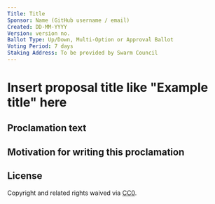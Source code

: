 ```yaml
---
Title: Title
Sponsor: Name (GitHub username / email)
Created: DD-MM-YYYY
Version: version no.
Ballot Type: Up/Down, Multi-Option or Approval Ballot
Voting Period: 7 days
Staking Address: To be provided by Swarm Council
---
```


# Insert proposal title like "Example title" here

## Proclamation text

## Motivation for writing this proclamation

## License
Copyright and related rights waived via [CC0](https://creativecommons.org/publicdomain/zero/1.0/).
